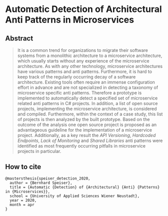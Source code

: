 # Automatic Detection of Architectural Anti Patterns in Microservices

## Abstract
> It is a common trend for organizations to migrate their software systems from a monolithic architecture to a microservice architecture, which usually starts without any experience of the microservice architecture. As with any other technology, microservice architectures have various patterns and anti patterns. Furthermore, it is hard to keep track of the regularly occurring decay of a software architecture. Existing tools often require an immense configuration effort in advance and are not specialized in detecting a taxonomy of microservice specific anti patterns. Therefore a prototype is implemented to automatically detect a specified set of microservice related anti patterns in C# projects. In addition, a list of open source projects, implementing the microservice architecture, is considered and compiled. Furthermore, within the context of a case study, this list of projects is then analyzed by the built prototype. Based on the outcome of the analysis one open source project is proposed as an advantageous guideline for the implementation of a microservice project. Additionally, as a key result the *API Versioning*, *Hardcoded Endpoints*, *Lack of Monitoring* and *Shared Libraries* anti patterns were identified as most frequently occurring pitfalls in microservice projects in particular.

## How to cite
```
@mastersthesis{speiser_detection_2020,
  author = {Bernhard Speiser}, 
  title = {Automatic {Detection} of {Architectural} {Anti} {Patterns} in {Microservices}},
  school = {University of Applied Sciences Wiener Neustadt},
  year = 2020,
  month = apr
}
```
